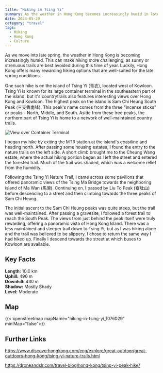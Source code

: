 ```yaml
---
title: "Hiking in Tsing Yi"  
summary: As the weather in Hong Kong becomes increasingly humid in late spring, hiking can become more challenging, but the island of Tsing Yi offers rewarding hiking options well-suited for the conditions, including the scenic Sam Chi Heung peaks. 
date: 2024-05-29
category: "travel"
tags:
  - Hiking
  - Hong Kong
  - Culture
---
```


As we move into late spring, the weather in Hong Kong is becoming increasingly humid. This can make hiking more challenging, as sunny or strenuous trails are best avoided during this time of year. Luckily, Hong Kong offers many rewarding hiking options that are well-suited for the late spring conditions.

One such hike is on the island of Tsing Yi (青衣), located west of Kowloon. Tsing Yi is known for its large container terminal in the southeastern part of the island, but it's countrytrails also features interesting views over Hong Kong and Kowloon. The highest peak on the island is Sam Chi Heung South Peak (三支香南峰). This peak's name comes from the three "incense sticks" or peaks - North, Middle, and South. Aside from these tree peaks, the northern part of Tsing Yi is home to a network of well-maintained country trails.

![View over Container Terminal](/images/tsingyihike.jpg)

I began my hike by exiting the MTR station at the island's coastline and heading north. After passing some housing estates, I found the entry to the nature trails on the left side. A short climb brought me to the Cheung Wang estate, where the actual hiking portion began as I left the street and entered the forested trail. Much of the trail was shaded, which was a welcome relief from the humidity.

Following the Tsing Yi Nature Trail, I came across some pavilions that offered panoramic views of the Tsing Ma Bridge towards the neighboring island of Ma Wan (馬灣). Continuing on, I passed by Liu To Peak (寮肚山) before descending to a street and then climbing towards the three peaks of Sam Chi Heung.

The initial ascent to the Sam Chi Heung peaks was quite steep, but the trail was well-maintained. After passing a gravesite, I followed a forest trail to reach the South Peak. The views from just behind the peak itself were truly rewarding, offering a panoramic vista of Hong Kong Island. There was a less maintained and steeper trail down to Tsing Yi, but as I was hiking alone and the trail was believed to be slippery, I chose to return the same way I had hiked up. Finally I descend towards the street at which buses to Kowloon are available.

## Key Facts

**Length:** 10.0 km<br>
**Uphill:** 490 m<br>
**Downhill:** 430 m<br>
**Shadow:** Mostly Shady<br>
**Level:** Moderate

## Map

{{< openstreetmap mapName="hiking-in-tsing-yi_1076029" miniMap="false">}}

## Further Links

https://www.discoverhongkong.com/eng/explore/great-outdoor/great-outdoors-hong-kong/tsing-yi-nature-trails.html

https://droneandslr.com/travel-blog/hong-kong/tsing-yi-peak-hike/

